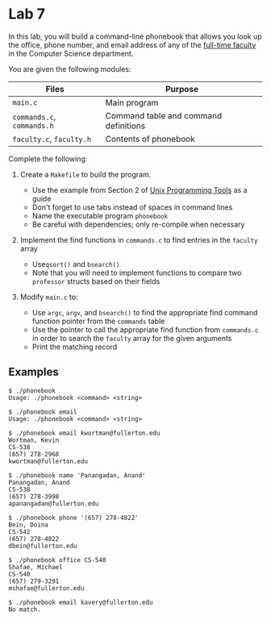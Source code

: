 Lab 7
=====

In this lab, you will build a command-line phonebook that allows you look
up the office, phone number, and email address of any of the [full-time
faculty][1] in the Computer Science department.

You are given the following modules:

| Files                      | Purpose                               |
| -------------------------- | ------------------------------------- | 
| `main.c`                   | Main program                          |
| `commands.c`, `commands.h` | Command table and command definitions |
| `faculty.c`, `faculty.h`   | Contents of phonebook                 |

Complete the following:

1. Create a `Makefile` to build the program.
   * Use the example from Section 2 of [Unix Programming Tools][2] as a guide
   * Don't forget to use tabs instead of spaces in command lines
   * Name the executable program `phonebook`
   * Be careful with dependencies; only re-compile when necessary

2. Implement the find functions in `commands.c` to find entries in the
   `faculty` array
   * Use`qsort()` and `bsearch()`
   * Note that you will need to implement functions to compare two
     `professor` structs based on their fields

3. Modify `main.c` to:
   * Use `argc`, `argv`, and `bsearch()` to find the appropriate find
     command function pointer from the `commands` table
   * Use the pointer to call the appropriate find function from `commands.c`
     in order to search the `faculty` array for the given arguments
   * Print the matching record

  [1]: https://www.fullerton.edu/ecs/cs/faculty/
  [2]: http://cslibrary.stanford.edu/107/

Examples
-------

    $ ./phonebook
    Usage: ./phonebook <command> <string>

    $ ./phonebook email
    Usage: ./phonebook <command> <string>

    $ ./phonebook email kwortman@fullerton.edu
    Wortman, Kevin
    CS-538
    (657) 278-2968
    kwortman@fullerton.edu

    $ ./phonebook name 'Panangadan, Anand'
    Panangadan, Anand
    CS-538
    (657) 278-3998
    apanangadan@fullerton.edu

    $ ./phonebook phone '(657) 278-4822'
    Bein, Doina
    CS-542
    (657) 278-4822
    dbein@fullerton.edu
    
    $ ./phonebook office CS-540
    Shafae, Michael
    CS-540
    (657) 279-3291
    mshafae@fullerton.edu

    $ ./phonebook email kavery@fullerton.edu
    No match.

